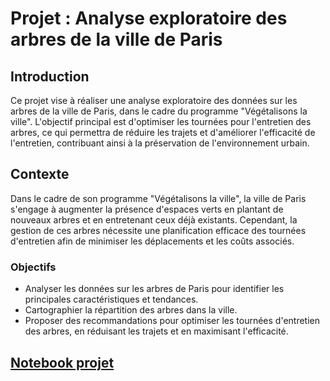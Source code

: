 <h1>Projet : Analyse exploratoire des arbres de la ville de Paris</h1>

<h2>Introduction</h2>

<p>Ce projet vise à réaliser une analyse exploratoire des données sur les arbres de la ville de Paris, dans le cadre du programme "Végétalisons la ville". 
  L'objectif principal est d'optimiser les tournées pour l'entretien des arbres, ce qui permettra de réduire les trajets et d'améliorer l'efficacité de l'entretien, contribuant ainsi à la préservation de l'environnement urbain.</p>

<h2>Contexte</h2>

<p>Dans le cadre de son programme "Végétalisons la ville", la ville de Paris s'engage à augmenter la présence d'espaces verts en plantant de nouveaux arbres et en entretenant ceux déjà existants. Cependant, la gestion de ces arbres nécessite une planification efficace des tournées d'entretien afin de minimiser les déplacements et les coûts associés.</p>

<h3>Objectifs</h3>
<ul>
<li>Analyser les données sur les arbres de Paris pour identifier les principales caractéristiques et tendances.</li>
<li>Cartographier la répartition des arbres dans la ville.</li>
<li>Proposer des recommandations pour optimiser les tournées d'entretien des arbres, en réduisant les trajets et en maximisant l'efficacité.</li>
</ul>

<h2><a href='Arbres_Paris/EDA - Les arbres des Paris.ipynb'> Notebook projet</h2>
</p>
